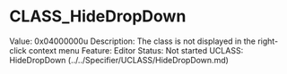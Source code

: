 # CLASS_HideDropDown

Value: 0x04000000u
Description: The class is not displayed in the right-click context menu
Feature: Editor
Status: Not started
UCLASS: HideDropDown (../../Specifier/UCLASS/HideDropDown.md)